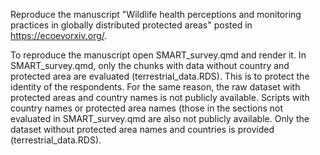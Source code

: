 Reproduce the manuscript "Wildlife health perceptions and monitoring practices in globally distributed protected areas" posted in https://ecoevorxiv.org/. 

To reproduce the manuscript open SMART_survey.qmd and render it. In SMART_survey.qmd, only the chunks with data without country and protected area are evaluated (terrestrial_data.RDS). This is to protect the identity of the respondents. 
For the same reason, the raw dataset with protected areas and country names is not publicly available. Scripts with country names or protected area names (those in the sections not evaluated in SMART_survey.qmd are also not publicly available.
Only the dataset without protected area names and countries is provided (terrestrial_data.RDS). 
